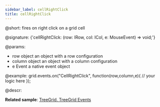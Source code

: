 ```yaml
---
sidebar_label: cellRightClick
title: cellRightClick
---          
```


@short: fires on right click on a grid cell

@signature: {'cellRightClick: (row: IRow, col: ICol, e: MouseEvent) => void;'}

@params:
- row			object		an object with a row configuration
- column		object		an object with a column configuration
- e				Event		a native event object

@example:
grid.events.on("CellRightClick", function(row,column,e){
     // your logic here
});


@descr:

**Related sample**: [TreeGrid. TreeGrid Events](https://snippet.dhtmlx.com/sgwnxshe)
